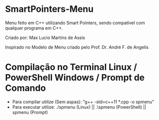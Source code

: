 # SmartPointers-Menu
Menu feito em C++ utilizando Smart Pointers, sendo compatível com qualquer programa em C++.

Criado por: Max Lucio Martins de Assis

Inspirado no Modelo de Menu criado pelo Prof. Dr. André F. de Angelis

# Compilação no Terminal Linux / PowerShell Windows / Prompt de Comando

- Para compilar utilize (Sem aspas): "g++ -std=c++11 *.cpp -o spmenu" <br />
- Para executar utilize: ./spmenu (Linux) || .\spmenu (PowerShell) || spmenu (Prompt)
